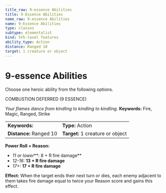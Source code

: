 ```yaml
---
title_raw: 9-essence Abilities
title: 9-Essence Abilities
name_raw: 9-essence Abilities
name: 9-Essence Abilities
type: classes
subtype: elementalist
kind: 5th-level features
ability_type: Action
distance: Ranged 10
target: 1 creature or object
---
```


# 9-essence Abilities

Choose one heroic ability from the following options.

COMBUSTION DEFERRED (9 ESSENCE)

*Your flames dance from kindling to kindling to kindling.* **Keywords:** Fire, Magic, Ranged, Strike

|                         |                                  |
| :---------------------- | :------------------------------- |
| **Keywords:**           | **Type:** Action                 |
| **Distance:** Ranged 10 | **Target:** 1 creature or object |

**Power Roll + Reason:**

- *11 or lower*\*\*: 8 + R fire damage\*\*
- *12-16:* **13 + R fire damage**
- *17+:* **17 + R fire damage**

**Effect:** When the target ends their next turn or dies, each enemy adjacent to them takes fire damage equal to twice your Reason score and gains this effect.
